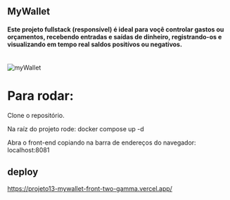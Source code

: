 ## MyWallet
<h4>  Este projeto fullstack (responsível) é ideal para voçê controlar gastos ou orçamentos, recebendo entradas e saídas de dinheiro, registrando-os e visualizando em tempo real saldos positívos ou negativos.</h4>
<br>
<img alt="myWallet" src="https://media.discordapp.net/attachments/1068625823613067355/1101276669618163783/myWallet.png"/>

# Para rodar:

Clone o repositório.

Na raíz do projeto rode: docker compose up -d

Abra o front-end copiando na barra de endereços do navegador: localhost:8081


## deploy

https://projeto13-mywallet-front-two-gamma.vercel.app/

